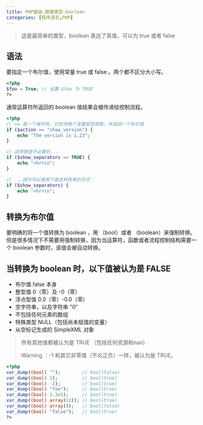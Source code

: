 ```yaml
---
title: PHP基础-数据类型-boolean
categories: [程序语言,PHP]
---
```


> 这是最简单的类型，boolean 表达了真值，可以为 true 或者 false

## 语法

要指定一个布尔值，使用常量 true 或 false 。两个都不区分大小写。

```php
<?php
$foo = True; // 设置 $foo 为 TRUE
?>
```

通常运算符所返回的 boolean 值结果会被传递给控制流程。

```php
<?php
// == 是一个操作符，它检测两个变量是否相等，并返回一个布尔值
if ($action == "show_version") {
    echo "The version is 1.23";
}

// 这样做是不必要的...
if ($show_separators == TRUE) {
    echo "<hr>\n";
}

// ...因为可以使用下面这种简单的方式：
if ($show_separators) {
    echo "<hr>\n";
}
```



## 转换为布尔值

要明确的将一个值转换为 boolean ，用 （bool）或者 （boolean）来强制转换。但是很多情况下不需要用强制转换，因为当运算符，函数或者流程控制结构需要一个 boolean 参数时，该值会被自动转换。



## 当转换为 boolean 时，以下值被认为是 FALSE

- 布尔值 false 本身
- 整型值 0（零）及 -0（零）
- 浮点型值 0.0（零）-0.0（零）
- 空字符串，以及字符串 "0"
- 不包括任何元素的数组
- 特殊类型 NULL（包括尚未赋值的变量） 
- 从空标记生成的 SimpleXML 对象

> 所有其他值都被认为是 TRUE （包括任何资源和nan）
>
> Warning ：-1 和其它非零值（不论正负）一样，被认为是 TRUE。

```php
<?php
var_dump((bool) "");        // bool(false)
var_dump((bool) 1);         // bool(true)
var_dump((bool) -2);        // bool(true)
var_dump((bool) "foo");     // bool(true)
var_dump((bool) 2.3e5);     // bool(true)
var_dump((bool) array(12)); // bool(true)
var_dump((bool) array());   // bool(false)
var_dump((bool) "false");   // bool(true)
?>
```